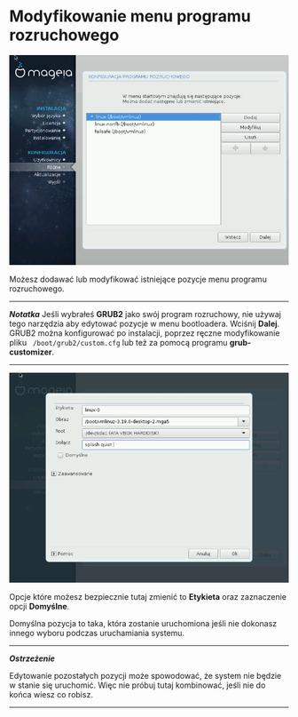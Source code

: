 # Modyfikowanie menu programu rozruchowego

![](./images/dx2-bootloaderConfiguration.png)

Możesz dodawać lub modyfikować istniejące pozycje menu programu rozruchowego.

---

***Notatka***
Jeśli wybrałeś **GRUB2** jako swój program rozruchowy, nie używaj tego narzędzia aby edytować pozycje w menu bootloadera. Wciśnij **Dalej**. GRUB2 można konfigurować po instalacji, poprzez ręczne modyfikowanie pliku ```
/boot/grub2/custom.cfg```
 lub też za pomocą programu **grub-customizer**.

---

![](./images/dx2-setupBootloaderAddEntry.png)

Opcje które możesz bezpiecznie tutaj zmienić to **Etykieta** oraz zaznaczenie opcji **Domyślne**.

Domyślna pozycja to taka, która zostanie uruchomiona jeśli nie dokonasz innego wyboru podczas uruchamiania systemu.

---

***Ostrzeżenie***

Edytowanie pozostałych pozycji może spowodować, że system nie będzie w stanie się uruchomić. Więc nie próbuj tutaj kombinować, jeśli nie do końca wiesz co robisz.

---
